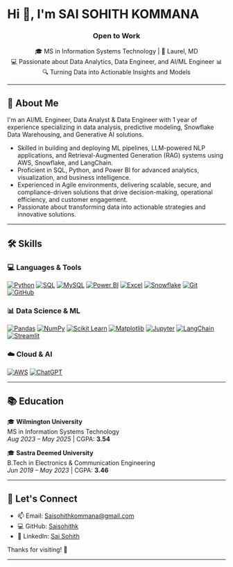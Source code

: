 # Hi 👋, I'm SAI SOHITH KOMMANA

<h3 align="center"> Open to Work</h3>
<p align="center">
  🎓 MS in Information Systems Technology | 📍 Laurel, MD <br>
  💻 Passionate about Data Analytics, Data Engineer, and AI/ML Engineer 📊<br>
  🔍 Turning Data into Actionable Insights and Models
</p>

---

## 🧭 About Me

I'm an AI/ML Engineer, Data Analyst & Data Engineer with 1 year of experience specializing in data analysis, predictive modeling, Snowflake Data Warehousing, and Generative AI solutions.

- Skilled in building and deploying ML pipelines, LLM-powered NLP applications, and Retrieval-Augmented Generation (RAG) systems using AWS, Snowflake, and LangChain.
- Proficient in SQL, Python, and Power BI for advanced analytics, visualization, and business intelligence.
- Experienced in Agile environments, delivering scalable, secure, and compliance-driven solutions that drive decision-making, operational efficiency, and customer engagement.
- Passionate about transforming data into actionable strategies and innovative solutions.

---

## 🛠️ Skills

### 💻 Languages & Tools

[![Python](https://img.shields.io/badge/Python-3776AB?style=for-the-badge&logo=python&logoColor=white)](#)
[![SQL](https://img.shields.io/badge/SQL-4479A1?style=for-the-badge&logo=sqlite&logoColor=white)](#)
[![MySQL](https://img.shields.io/badge/MySQL-005C84?style=for-the-badge&logo=mysql&logoColor=white)](#)
[![Power BI](https://img.shields.io/badge/Power%20BI-F2C811?style=for-the-badge&logo=powerbi&logoColor=black)](#)
[![Excel](https://img.shields.io/badge/Microsoft%20Excel-217346?style=for-the-badge&logo=microsoft-excel&logoColor=white)](#)
[![Snowflake](https://img.shields.io/badge/Snowflake-56B9EB?style=for-the-badge&logo=snowflake&logoColor=white)](#)
[![Git](https://img.shields.io/badge/Git-F05032?style=for-the-badge&logo=git&logoColor=white)](#)
[![GitHub](https://img.shields.io/badge/GitHub-181717?style=for-the-badge&logo=github&logoColor=white)](#)

### 📊 Data Science & ML

[![Pandas](https://img.shields.io/badge/Pandas-150458?style=for-the-badge&logo=pandas&logoColor=white)](#)
[![NumPy](https://img.shields.io/badge/Numpy-013243?style=for-the-badge&logo=numpy&logoColor=white)](#)
[![Scikit Learn](https://img.shields.io/badge/Scikit--Learn-F7931E?style=for-the-badge&logo=scikit-learn&logoColor=white)](#)
[![Matplotlib](https://img.shields.io/badge/Matplotlib-20232A?style=for-the-badge&logo=matplotlib&logoColor=white)](#)
[![Jupyter](https://img.shields.io/badge/Jupyter-F37626?style=for-the-badge&logo=jupyter&logoColor=white)](#)
[![LangChain](https://img.shields.io/badge/LangChain-0077B6?style=for-the-badge&logo=langchain&logoColor=white)](#)
[![Streamlit](https://img.shields.io/badge/Streamlit-FF4B4B?style=for-the-badge&logo=streamlit&logoColor=white)](#)

### ☁️ Cloud & AI

[![AWS](https://img.shields.io/badge/AWS-232F3E?style=for-the-badge&logo=amazon-aws&logoColor=white)](#)
[![ChatGPT](https://img.shields.io/badge/OpenAI-412991?style=for-the-badge&logo=openai&logoColor=white)](#)

---

## 📚 Education

🎓 **Wilmington University**  
MS in Information Systems Technology  
*Aug 2023 – May 2025* | CGPA: **3.54**

🎓 **Sastra Deemed University**  
B.Tech in Electronics & Communication Engineering  
*Jun 2019 – May 2023* | CGPA: **3.46**  

---

## 🤝 Let's Connect
- 📫 Email: Saisohithkommana@gmail.com
- 💻 GitHub: [Saisohithk](https://github.com/Saisohithk)
- 🔗 LinkedIn: [Sai Sohith](www.linkedin.com/in/sai-sohith-410s62s11)

Thanks for visiting! 🌱

---

